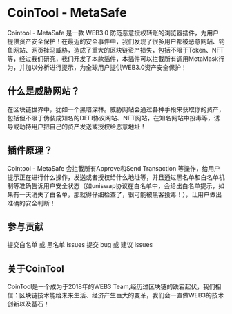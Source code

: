# CoinTool - MetaSafe
Cointool - MetaSafe 是一款 WEB3.0 防范恶意授权转账的浏览器插件，为用户提供资产安全保护！在最近的安全事件中，我们发现了很多用户都被恶意网站、钓鱼网站、网页挂马威胁，造成了重大的区块链资产损失，包括不限于Token、NFT等，经过我们研究，我们开发了本款插件，本插件可以拦截所有调用MetaMask行为，并加以分析进行提示，为全球用户提供WEB3.0资产安全保护！

## 什么是威胁网站？
在区块链世界中，犹如一个黑暗深林。威胁网站会通过各种手段来获取你的资产，包括但不限于伪装成知名的DEFI协议网站、NFT网站，在知名网站中投毒等，诱导或劫持用户把自己的资产发送或授权给恶意地址！

## 插件原理？
Cointool - MetaSafe 会拦截所有Approve和Send Transaction 等操作，给用户提示正在进行什么操作，发送或者授权给什么地址等，并且通过黑名单和白名单机制等准确告诉用户安全状态（如uniswap协议在白名单中，会给出白名单提示，如果有一天消失了白名单，那就得仔细检查了，很可能被黑客投毒！），让用户做出准确的安全判断！

## 参与贡献

提交白名单 或 黑名单 issues
提交 bug 或 建议 issues

## 关于CoinTool

CoinTool是一个成为于2018年的WEB3 Team,经历过区块链的跌宕起伏，我们相信：区块链技术能给未来生活、经济产生巨大的变革，我们会一直做WEB3的技术创新以及基石！